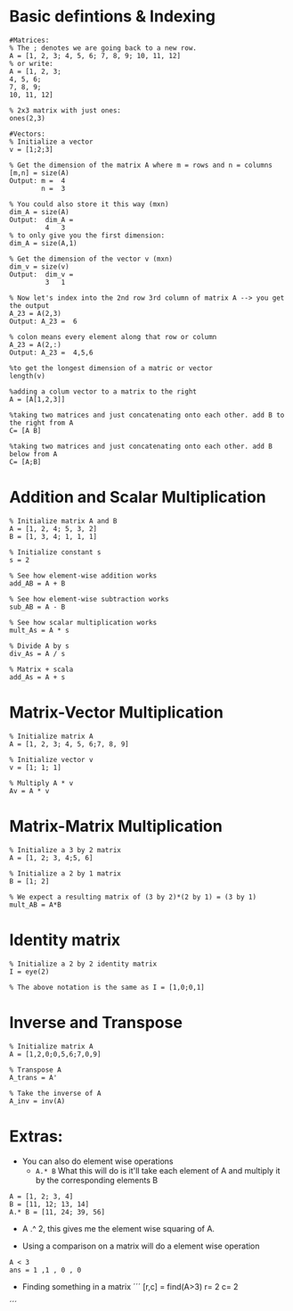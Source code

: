 # Basic defintions & Indexing
```
#Matrices:
% The ; denotes we are going back to a new row.
A = [1, 2, 3; 4, 5, 6; 7, 8, 9; 10, 11, 12]
% or write:
A = [1, 2, 3;
4, 5, 6;
7, 8, 9;
10, 11, 12]

% 2x3 matrix with just ones:
ones(2,3)

#Vectors:
% Initialize a vector 
v = [1;2;3] 

% Get the dimension of the matrix A where m = rows and n = columns
[m,n] = size(A)
Output: m =  4
        n =  3

% You could also store it this way (mxn)
dim_A = size(A)
Output:  dim_A =
         4   3
% to only give you the first dimension:
dim_A = size(A,1)

% Get the dimension of the vector v (mxn)
dim_v = size(v)
Output:  dim_v =
         3   1
         
% Now let's index into the 2nd row 3rd column of matrix A --> you get the output 
A_23 = A(2,3)
Output: A_23 =  6

% colon means every element along that row or column
A_23 = A(2,:)
Output: A_23 =  4,5,6

%to get the longest dimension of a matric or vector
length(v)

%adding a colum vector to a matrix to the right
A = [A[1,2,3]]

%taking two matrices and just concatenating onto each other. add B to the right from A
C= [A B]

%taking two matrices and just concatenating onto each other. add B below from A
C= [A;B]
```

# Addition and Scalar Multiplication

```
% Initialize matrix A and B 
A = [1, 2, 4; 5, 3, 2]
B = [1, 3, 4; 1, 1, 1]

% Initialize constant s 
s = 2

% See how element-wise addition works
add_AB = A + B 

% See how element-wise subtraction works
sub_AB = A - B

% See how scalar multiplication works
mult_As = A * s

% Divide A by s
div_As = A / s

% Matrix + scala 
add_As = A + s
```

# Matrix-Vector Multiplication
```
% Initialize matrix A 
A = [1, 2, 3; 4, 5, 6;7, 8, 9] 

% Initialize vector v 
v = [1; 1; 1] 

% Multiply A * v
Av = A * v
```

# Matrix-Matrix Multiplication
```
% Initialize a 3 by 2 matrix 
A = [1, 2; 3, 4;5, 6]

% Initialize a 2 by 1 matrix 
B = [1; 2] 

% We expect a resulting matrix of (3 by 2)*(2 by 1) = (3 by 1) 
mult_AB = A*B
```
# Identity matrix
```
% Initialize a 2 by 2 identity matrix
I = eye(2)

% The above notation is the same as I = [1,0;0,1]
```
# Inverse and Transpose
```
% Initialize matrix A 
A = [1,2,0;0,5,6;7,0,9]

% Transpose A 
A_trans = A' 

% Take the inverse of A 
A_inv = inv(A)
```

# Extras:
- You can also do element wise operations
  - `A.* B` What this will do is it'll take each element of A and multiply it by the corresponding elements B
```
A = [1, 2; 3, 4]
B = [11, 12; 13, 14]
A.* B = [11, 24; 39, 56]
```
  -  A .^ 2, this gives me the element wise squaring of A.

- Using a comparison on a matrix will do a element wise operation
```
A < 3
ans = 1 ,1 , 0 , 0 
```

- Finding something in a matrix
´´´
[r,c] = find(A>3)
r= 2
c= 2

´´´
